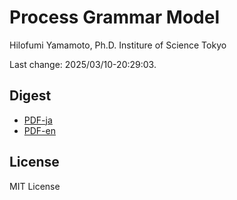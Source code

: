 # Process Grammar Model

Hilofumi Yamamoto, Ph.D.
Institure of Science Tokyo

Last change: 2025/03/10-20:29:03.

## Digest

- [PDF-ja](./processDigest-ja.pdf)
- [PDF-en](./processDigest-en.pdf)

## License

MIT License
